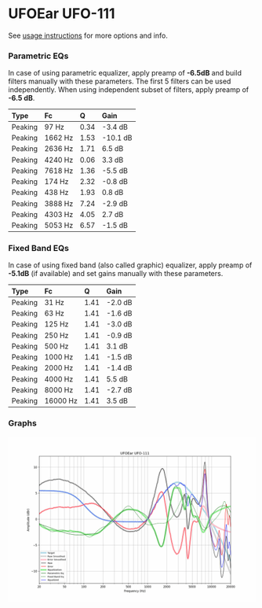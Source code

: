 # UFOEar UFO-111
See [usage instructions](https://github.com/jaakkopasanen/AutoEq#usage) for more options and info.

### Parametric EQs
In case of using parametric equalizer, apply preamp of **-6.5dB** and build filters manually
with these parameters. The first 5 filters can be used independently.
When using independent subset of filters, apply preamp of **-6.5 dB**.

| Type    | Fc      |    Q | Gain     |
|:--------|:--------|:-----|:---------|
| Peaking | 97 Hz   | 0.34 | -3.4 dB  |
| Peaking | 1662 Hz | 1.53 | -10.1 dB |
| Peaking | 2636 Hz | 1.71 | 6.5 dB   |
| Peaking | 4240 Hz | 0.06 | 3.3 dB   |
| Peaking | 7618 Hz | 1.36 | -5.5 dB  |
| Peaking | 174 Hz  | 2.32 | -0.8 dB  |
| Peaking | 438 Hz  | 1.93 | 0.8 dB   |
| Peaking | 3888 Hz | 7.24 | -2.9 dB  |
| Peaking | 4303 Hz | 4.05 | 2.7 dB   |
| Peaking | 5053 Hz | 6.57 | -1.5 dB  |

### Fixed Band EQs
In case of using fixed band (also called graphic) equalizer, apply preamp of **-5.1dB**
(if available) and set gains manually with these parameters.

| Type    | Fc       |    Q | Gain    |
|:--------|:---------|:-----|:--------|
| Peaking | 31 Hz    | 1.41 | -2.0 dB |
| Peaking | 63 Hz    | 1.41 | -1.6 dB |
| Peaking | 125 Hz   | 1.41 | -3.0 dB |
| Peaking | 250 Hz   | 1.41 | -0.9 dB |
| Peaking | 500 Hz   | 1.41 | 3.1 dB  |
| Peaking | 1000 Hz  | 1.41 | -1.5 dB |
| Peaking | 2000 Hz  | 1.41 | -1.4 dB |
| Peaking | 4000 Hz  | 1.41 | 5.5 dB  |
| Peaking | 8000 Hz  | 1.41 | -2.7 dB |
| Peaking | 16000 Hz | 1.41 | 3.5 dB  |

### Graphs
![](./UFOEar%20UFO-111.png)